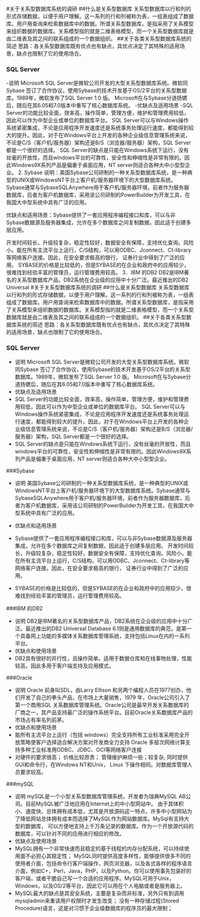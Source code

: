 #关于关系型数据库系统的调研
##什么是关系型数据库
关系型数据库以行和列的形式存储数据，以便于用户理解。这一系列的行和列被称为表，一组表组成了数据库。用户用查询来检索数据库中的数据。所谓关系型数据库，是指采用了关系模型来组织数据的数据库。关系模型指的就是二维表格模型，而一个关系型数据库就是由二维表及其之间的联系组成的一个数据组织。
##关于各类关系型数据库系统的简述
思路：各关系型数据库既有优点也有缺点，其优点决定了其特殊的适用场景，缺点也限制了它的使用场合。
### SQL Server
-说明
Microsoft SQL Server是微软公司开发的大型关系型数据库系统。微软同Sybase 签订了合作协议，使用Sybase的技术开发基于OS/2平台的关系型数据库。1989年，微软发布了SQL Server 1.0 版。 Microsoft在与Sybase分道扬镳后，随后在其6.05和7.0版本中重写了核心数据库系统。
-优缺点及适用场景
-SQL Server的功能比较全面，效率高，操作简单，管理方便，维护和管理费用较低，因此可以作为中型企业或单位的数据库平台。
SQL Server可以与Windows操作系统紧密集成，不论是应用程序开发速度还是系统事务处理运行速度，都能得到较大的提升。因此，对于在Windows平台上开发的各种企业级信息管理系统来说，不论是C/S（客户机/服务器）架构还是B/S（浏览器/服务器）架构，SQL Server都是一个很好的选择。
SQL Server的缺点是只能在Windows系统下运行，没有丝毫的开放性，而且windows平台的可靠性，安全性和伸缩性是非常有限的。因此Windows9X系列产品是偏重于桌面应用，NT server则适合各种大中小型型企业。 
2. Sybase
说明：美国Sybase公司研制的一种关系型数据库系统，是一种典型的UNIX或WindowsNT平台上客户机/服务器环境下的大型数据库系统。Sybase通常与SybaseSQLAnywhere用于客户机/服务器环境，前者作为服务器数据库，后者为客户机数据库，采用该公司研制的PowerBuilder为开发工具，在我国大中型系统中具有广泛的应用。

优缺点和适用场景：Sybase提供了一套应用程序编程接口和库，可以与非Sybase数据源及服务器集成，允许在多个数据库之间复制数据，因此适于创建多层应用。
 
开发时间较长，升级较复杂，稳定性较好，数据安全有保障，支持优化查询。风险小。能在所有主流平台上运行，C/S结构，可以用ODBC、Jconnect、Ct-library等网络客户连接。因此，在安全要求极高的银行， 证券行业中得到了广泛的应用。 
SYBASE的价格是比较低的，但是SYBASE的在企业和政府中的应用较少，很难找到经验丰富的管理员，运行管理费用较高。
3．IBM 的DB2
DB2是IBM著名的关系型数据库产品，DB2系统在企业级的应用中十分广泛。最近推出的DB2 Universal #关于关系型数据库系统的调研
##什么是关系型数据库
关系型数据库以行和列的形式存储数据，以便于用户理解。这一系列的行和列被称为表，一组表组成了数据库。用户用查询来检索数据库中的数据。所谓关系型数据库，是指采用了关系模型来组织数据的数据库。关系模型指的就是二维表格模型，而一个关系型数据库就是由二维表及其之间的联系组成的一个数据组织。
##关于各类关系型数据库系统的简述
思路：各关系型数据库既有优点也有缺点，其优点决定了其特殊的适用场景，缺点也限制了它的使用场合。
### SQL Server
- 说明
Microsoft SQL Server是微软公司开发的大型关系型数据库系统。微软同Sybase 签订了合作协议，使用Sybase的技术开发基于OS/2平台的关系型数据库。1989年，微软发布了SQL Server 1.0 版。 Microsoft在与Sybase分道扬镳后，随后在其6.05和7.0版本中重写了核心数据库系统。
- 优缺点及适用场景
 - SQL Server的功能比较全面，效率高，操作简单，管理方便，维护和管理费用较低，因此可以作为中型企业或单位的数据库平台。
SQL Server可以与Windows操作系统紧密集成，不论是应用程序开发速度还是系统事务处理运行速度，都能得到较大的提升。因此，对于在Windows平台上开发的各种企业级信息管理系统来说，不论是C/S（客户机/服务器）架构还是B/S（浏览器/服务器）架构，SQL Server都是一个很好的选择。
 - SQL Server的缺点是只能在Windows系统下运行，没有丝毫的开放性，而且windows平台的可靠性，安全性和伸缩性是非常有限的。因此Windows9X系列产品是偏重于桌面应用，NT server则适合各种大中小型型企业。
 
###Sybase
- 说明
美国Sybase公司研制的一种关系型数据库系统，是一种典型的UNIX或WindowsNT平台上客户机/服务器环境下的大型数据库系统。Sybase通常与SybaseSQLAnywhere用于客户机/服务器环境，前者作为服务器数据库，后者为客户机数据库，采用该公司研制的PowerBuilder为开发工具，在我国大中型系统中具有广泛的应用。

- 优缺点和适用场景
 - Sybase提供了一套应用程序编程接口和库，可以与非Sybase数据源及服务器集成，允许在多个数据库之间复制数据，因此适于创建多层应用。 开发时间较长，升级较复杂，稳定性较好，数据安全有保障，支持优化查询。风险小。能在所有主流平台上运行，C/S结构，可以用ODBC、Jconnect、Ct-library等网络客户连接。因此，在安全要求极高的银行， 证券行业中得到了广泛的应用。 
 - SYBASE的价格是比较低的，但是SYBASE的在企业和政府中的应用较少，很难找到经验丰富的管理员，运行管理费用较高。
 
###IBM 的DB2
- 说明
DB2是IBM著名的关系型数据库产品，DB2系统在企业级的应用中十分广泛。最近推出的DB2 Universal Database 6.1则是通用数据库的典范，是第一个具备网上功能的多媒体关系数据库管理系统，支持包括Linux在内的一系列平台。
- 优缺点和使用场景
 - DB2具有很好的并行性，且操作简单。适用于数据仓库和在线事物处理，性能较高，因此多用于客户端支持及应用模式。
 
###Oracle
- 说明
Oracle 前身叫SDL，由Larry Ellison 和另两个编程人员在1977创办，他们开发了自己的拳头产品，在市场上大量销售，1979 年，Oracle公司引入了第一个商用SQL 关系数据库管理系统。Oracle公司是最早开发关系数据库的厂商之一，其产品支持最广泛的操作系统平台。目前Oracle关系数据库产品的市场占有率名列前茅。
- 优缺点和使用场景
 - 能所有主流平台上运行（包括 windows）完全支持所有工业标准采用完全开放策略使客户选择适合解决方案对开发商全力支持
Oracle 多层次网络计算支持多种工业标准用ODBC、JDBC、OCI等网络客户连接 
 - 对硬件的要求很高；
价格比较昂贵；
管理维护麻烦一些；较复杂, 同时提供GUI和命令行，在Windows NT和Unix， Linux 下操作相同。对数据库管理人员要求较高。 

###mySQL
- 说明
mySQL是一个小型关系型数据库管理系统，开发者为瑞典MySQL AB公司。目前MySQL被广泛地应用在Internet上的中小型网站中。
由于其体积小、速度快、总体拥有成本低，尤其是开放源码这一特点，许多中小型网站为了降低网站总体拥有成本而选择了MySQL作为网站数据库。MySql有支持大型的数据库， 可以方便地支持上千万条记录的数据库。作为一个开放源代码的数据库，可以针对不同的应用进行相应的修改。
- 优缺点及使用场景
 - MySQL拥有一个非常快速而且稳定的基于线程的内存分配系统，可以持续使用面不必担心其稳定性； 
MySQL同时提供高度多样性，能够提供很多不同的使用者介面，包括命令行客户端操作，网页浏览器，以及各式各样的程序语言介面，例如C+，Perl，Java，PHP，以及Python。你可以使用事先包装好的客户端，或者干脆自己写一个合适的应用程序。MySQL可用于Unix，Windows，以及OS/2等平台，因此它可以用在个人电脑或者是服务器上。
 - MySQL最大的缺点是其安全系统，主要是复杂而非标准，另外只有到调用mysqladmin来重读用户权限时才发生改变；
没有一种存储过程(Stored Procedure)语言，这是对习惯于企业级数据库的程序员的最大限制；
